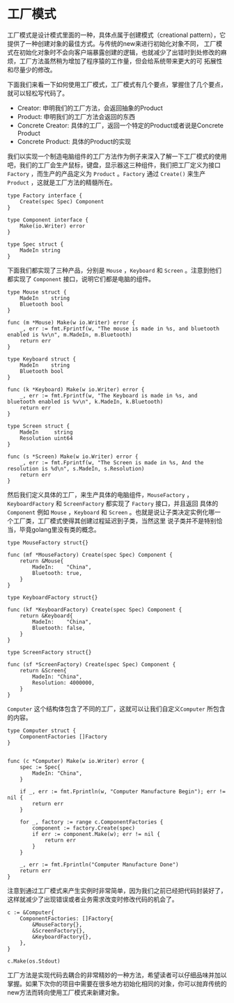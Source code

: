 # 工厂模式
  工厂模式是设计模式里面的一种，具体点属于创建模式（creational pattern），它提供了一种创建对象的最佳方式。与传统的new来进行初始化对象不同，
工厂模式在初始化对象时不会向客户端暴露创建的逻辑，也就减少了出错时到处修改的麻烦，工厂方法虽然稍为增加了程序猿的工作量，但会给系统带来更大的可
拓展性和尽量少的修改。

  下面我们来看一下如何使用工厂模式，工厂模式有几个要点，掌握住了几个要点，就可以轻松写代码了。

* Creator: 申明我们的工厂方法，会返回抽象的Product
* Product: 申明我们的工厂方法会返回的东西
* Concrete Creator: 具体的工厂，返回一个特定的Product或者说是Concrete Product
* Concrete Product: 具体的Product的实现

我们以实现一个制造电脑组件的工厂方法作为例子来深入了解一下工厂模式的使用吧，我们的工厂会生产鼠标，键盘，显示器这三种组件，我们把工厂定义为接口
`Factory` ，而生产的产品定义为 `Product` 。`Factory`  通过 `Create()` 来生产 `Product` ，这就是工厂方法的精髓所在。

```golang
type Factory interface {
    Create(spec Spec) Component
}

type Component interface {
    Make(io.Writer) error
}

type Spec struct {
    MadeIn string
}
```

  下面我们都实现了三种产品，分别是 `Mouse` ，`Keyboard` 和 `Screen` 。注意到他们都实现了 `Component` 接口，说明它们都是电脑的组件。
  
```golang
type Mouse struct {
    MadeIn    string
    Bluetooth bool
}

func (m *Mouse) Make(w io.Writer) error {
    _, err := fmt.Fprintf(w, "The mouse is made in %s, and bluetooth enabled is %v\n", m.MadeIn, m.Bluetooth)
    return err
}
```

```golang
type Keyboard struct {
    MadeIn    string
    Bluetooth bool
}

func (k *Keyboard) Make(w io.Writer) error {
    _, err := fmt.Fprintf(w, "The Keyboard is made in %s, and bluetooth enabled is %v\n", k.MadeIn, k.Bluetooth)
    return err
}
```

```golang
type Screen struct {
    MadeIn     string
    Resolution uint64
}

func (s *Screen) Make(w io.Writer) error {
    _, err := fmt.Fprintf(w, "The Screen is made in %s, And the resolution is %d\n", s.MadeIn, s.Resolution)
    return err
}
```

  然后我们定义具体的工厂，来生产具体的电脑组件，`MouseFactory` ，`KeyboardFactory` 和 `ScreenFactory` 都实现了 `Factory` 接口，并且返回
具体的 `Component` 例如 `Mouse` ，`Keyboard` 和 `Screen` 。也就是说让子类决定实例化哪一个工厂类，工厂模式使得其创建过程延迟到子类，当然这里
说子类并不是特别恰当，毕竟golang里没有类的概念。

```golang
type MouseFactory struct{}

func (mf *MouseFactory) Create(spec Spec) Component {
    return &Mouse{
        MadeIn:    "China",
        Bluetooth: true,
    }
}
```

```golang
type KeyboardFactory struct{}

func (kf *KeyboardFactory) Create(spec Spec) Component {
    return &Keyboard{
        MadeIn:    "China",
        Bluetooth: false,
    }
}
```

```golang
type ScreenFactory struct{}

func (sf *ScreenFactory) Create(spec Spec) Component {
    return &Screen{
        MadeIn: "China",
        Resolution: 4000000,
    }
}
```

  `Computer` 这个结构体包含了不同的工厂，这就可以让我们自定义`Computer` 所包含的内容。

```golang
type Computer struct {
    ComponentFactories []Factory
}


func (c *Computer) Make(w io.Writer) error {
    spec := Spec{
        MadeIn: "China",
    }

    if _, err := fmt.Fprintln(w, "Computer Manufacture Begin"); err != nil {
        return err
    }

    for _, factory := range c.ComponentFactories {
        component := factory.Create(spec)
        if err := component.Make(w); err != nil {
            return err
        }
    }

    _, err := fmt.Fprintln("Computer Manufacture Done")
    return err
}
```

  注意到通过工厂模式来产生实例时非常简单，因为我们之前已经把代码封装好了，这样就减少了出现错误或者业务需求改变时修改代码的机会了。

```golang
c := &Computer{
    ComponentFactories: []Factory{
        &MouseFactory{},
        &ScreenFactory{},
        &KeyboardFactory{},
    },
}

c.Make(os.Stdout)
```

  工厂方法是实现代码去耦合的非常精妙的一种方法，希望读者可以仔细品味并加以掌握。如果下次你的项目中需要在很多地方初始化相同的对象，你可以抛弃传统的
new方法而转向使用工厂模式来新建对象。
